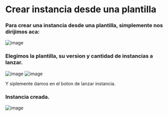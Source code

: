 # Crear instancia desde una plantilla
### Para crear una instancia desde una plantilla, simplemente nos dirijimos aca:
![image](https://github.com/julianzanetti/Aws-Udemy/assets/134458575/3cc8572c-e2b5-4fed-bf25-cd17d0b31051)

### Elegimos la plantilla, su version y cantidad de instancias a lanzar.
![image](https://github.com/julianzanetti/Aws-Udemy/assets/134458575/656b62d1-cf86-4515-b6b8-d6174afd0a57)
![image](https://github.com/julianzanetti/Aws-Udemy/assets/134458575/57fae7de-ef67-4e5e-817b-801e0b8752d6)

Y siplemente damos en el boton de lanzar instancia.

### Instancia creada.
![image](https://github.com/julianzanetti/Aws-Udemy/assets/134458575/396a2f33-cbe7-4026-8306-c56cd335daf2)
